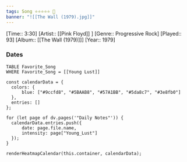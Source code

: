 ```yaml
---
tags: Song ⭐⭐⭐⭐⭐ 💛
banner: "![[The Wall (1979).jpg]]"
---
```

[Time:: 3:30]
[Artist:: [[Pink Floyd]] ]
[Genre:: Progressive Rock]
[Played:: 93]
[Album:: [[The Wall (1979)]]]
[Year:: 1979]
### Dates
````dataview
TABLE Favorite_Song
WHERE Favorite_Song = [[Young Lust]]
````

  ```dataviewjs
const calendarData = { 
	colors: { 
		blue: ["#9ccfd8", "#5BAAB8", "#57A1BB", "#5da8c7", "#3e8fb0"] 
	}, 
	entries: [] 
}; 

for (let page of dv.pages('"Daily Notes"')) { 
	calendarData.entries.push({ 
		date: page.file.name, 
		intensity: page["Young_Lust"]
	}); 
} 

renderHeatmapCalendar(this.container, calendarData);
```
